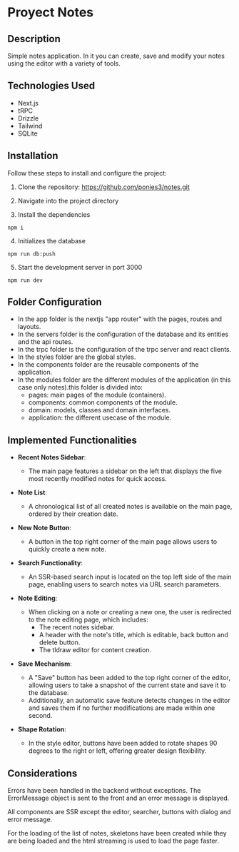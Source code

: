 # Proyect Notes

## Description

Simple notes application. In it you can create, save and modify your notes using the editor with a variety of tools.

## Technologies Used

- Next.js
- tRPC
- Drizzle
- Tailwind
- SQLite

## Installation

Follow these steps to install and configure the project:

1. Clone the repository: https://github.com/ponies3/notes.git

2. Navigate into the project directory

3. Install the dependencies

```
npm i
```

4. Initializes the database

```
npm run db:push
```

5. Start the development server in port 3000

```
npm run dev
```

## Folder Configuration

- In the app folder is the nextjs "app router" with the pages, routes and layouts.
- In the servers folder is the configuration of the database and its entities and the api routes.
- In the trpc folder is the configuration of the trpc server and react clients.
- In the styles folder are the global styles.
- In the components folder are the reusable components of the application.
- In the modules folder are the different modules of the application (in this case only notes).this folder is divided into:
  - pages: main pages of the module (containers).
  - components: common components of the module.
  - domain: models, classes and domain interfaces.
  - application: the different usecase of the module.

## Implemented Functionalities

- **Recent Notes Sidebar**:

  - The main page features a sidebar on the left that displays the five most recently modified notes for quick access.

- **Note List**:

  - A chronological list of all created notes is available on the main page, ordered by their creation date.

- **New Note Button**:

  - A button in the top right corner of the main page allows users to quickly create a new note.

- **Search Functionality**:

  - An SSR-based search input is located on the top left side of the main page, enabling users to search notes via URL search parameters.

- **Note Editing**:

  - When clicking on a note or creating a new one, the user is redirected to the note editing page, which includes:
    - The recent notes sidebar.
    - A header with the note's title, which is editable, back button and delete button.
    - The tldraw editor for content creation.

- **Save Mechanism**:

  - A "Save" button has been added to the top right corner of the editor, allowing users to take a snapshot of the current state and save it to the database.
  - Additionally, an automatic save feature detects changes in the editor and saves them if no further modifications are made within one second.

- **Shape Rotation**:
  - In the style editor, buttons have been added to rotate shapes 90 degrees to the right or left, offering greater design flexibility.

## Considerations

Errors have been handled in the backend without exceptions. The ErrorMessage object is sent to the front and an error message is displayed.

All components are SSR except the editor, searcher, buttons with dialog and error message.

For the loading of the list of notes, skeletons have been created while they are being loaded and the html streaming is used to load the page faster.
